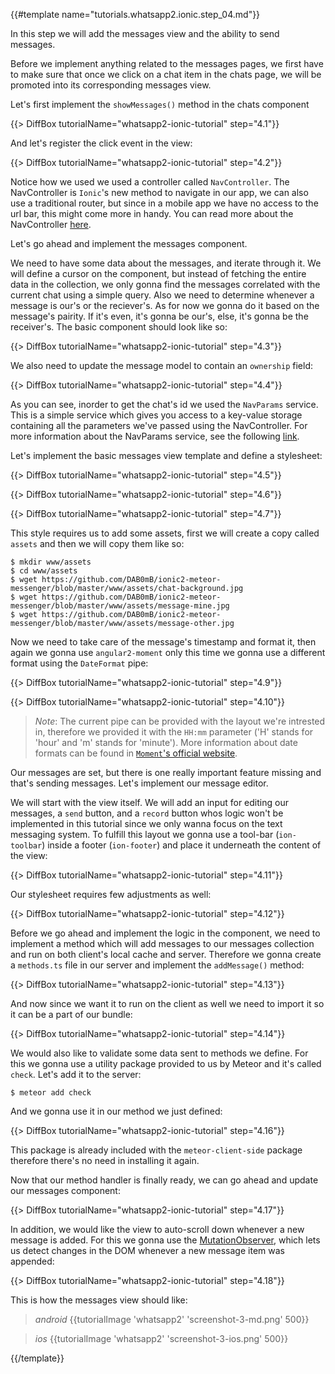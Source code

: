 {{#template name="tutorials.whatsapp2.ionic.step_04.md"}}

In this step we will add the messages view and the ability to send messages.

Before we implement anything related to the messages pages, we first have to make sure that once we click on a chat item in the chats page, we will be promoted into its corresponding messages view.

Let's first implement the `showMessages()` method in the chats component

{{> DiffBox tutorialName="whatsapp2-ionic-tutorial" step="4.1"}}

And let's register the click event in the view:

{{> DiffBox tutorialName="whatsapp2-ionic-tutorial" step="4.2"}}

Notice how we used we used a controller called `NavController`. The NavController is `Ionic`'s new method to navigate in our app, we can also use a traditional router, but since in a mobile app we have no access to the url bar, this might come more in handy. You can read more about the NavController [here](ionicframework.com/docs/v2/api/components/nav/NavController/).

Let's go ahead and implement the messages component.

We need to have some data about the messages, and iterate through it. We will define a cursor on the component, but instead of fetching the entire data in the collection, we only gonna find the messages correlated with the current chat using a simple query. Also we need to determine whenever a message is our's or the reciever's. As for now we gonna do it based on the message's pairity. If it's even, it's gonna be our's, else, it's gonna be the receiver's. The basic component should look like so:

{{> DiffBox tutorialName="whatsapp2-ionic-tutorial" step="4.3"}}

We also need to update the message model to contain an `ownership` field:

{{> DiffBox tutorialName="whatsapp2-ionic-tutorial" step="4.4"}}

As you can see, inorder to get the chat's id we used the `NavParams` service. This is a simple service which gives you access to a key-value storage containing all the parameters we've passed using the NavController. For more information about the NavParams service, see the following [link](ionicframework.com/docs/v2/api/components/nav/NavParams).

Let's implement the basic messages view template and define a stylesheet:

{{> DiffBox tutorialName="whatsapp2-ionic-tutorial" step="4.5"}}

{{> DiffBox tutorialName="whatsapp2-ionic-tutorial" step="4.6"}}

{{> DiffBox tutorialName="whatsapp2-ionic-tutorial" step="4.7"}}

This style requires us to add some assets, first we will create a copy called `assets` and then we will copy them like so:

    $ mkdir www/assets
    $ cd www/assets
    $ wget https://github.com/DAB0mB/ionic2-meteor-messenger/blob/master/www/assets/chat-background.jpg
    $ wget https://github.com/DAB0mB/ionic2-meteor-messenger/blob/master/www/assets/message-mine.jpg
    $ wget https://github.com/DAB0mB/ionic2-meteor-messenger/blob/master/www/assets/message-other.jpg

Now we need to take care of the message's timestamp and format it, then again we gonna use `angular2-moment` only this time we gonna use a different format using the `DateFormat` pipe:

{{> DiffBox tutorialName="whatsapp2-ionic-tutorial" step="4.9"}}

{{> DiffBox tutorialName="whatsapp2-ionic-tutorial" step="4.10"}}

> *Note*: The current pipe can be provided with the layout we're intrested in, therefore we provided it with the `HH:mm` parameter ('H' stands for 'hour' and 'm' stands for 'minute'). More information about date formats can be found in [`Moment`'s official website](momentjs.com).

Our messages are set, but there is one really important feature missing and that's sending messages. Let's implement our message editor.

We will start with the view itself. We will add an input for editing our messages, a `send` button, and a `record` button whos logic won't be implemented in this tutorial since we only wanna focus on the text messaging system. To fulfill this layout we gonna use a tool-bar (`ion-toolbar`) inside a footer (`ion-footer`) and place it underneath the content of the view:

{{> DiffBox tutorialName="whatsapp2-ionic-tutorial" step="4.11"}}

Our stylesheet requires few adjustments as well:

{{> DiffBox tutorialName="whatsapp2-ionic-tutorial" step="4.12"}}

Before we go ahead and implement the logic in the component, we need to implement a method which will add messages to our messages collection and run on both client's local cache and server. Therefore we gonna create a `methods.ts` file in our server and implement the `addMessage()` method:

{{> DiffBox tutorialName="whatsapp2-ionic-tutorial" step="4.13"}}

And now since we want it to run on the client as well we need to import it so it can be a part of our bundle:

{{> DiffBox tutorialName="whatsapp2-ionic-tutorial" step="4.14"}}

We would also like to validate some data sent to methods we define. For this we gonna use a utility package provided to us by Meteor and it's called `check`. Let's add it to the server:

    $ meteor add check

And we gonna use it in our method we just defined:

{{> DiffBox tutorialName="whatsapp2-ionic-tutorial" step="4.16"}}

This package is already included with the `meteor-client-side` package therefore there's no need in installing it again.

Now that our method handler is finally ready, we can go ahead and update our messages component:

{{> DiffBox tutorialName="whatsapp2-ionic-tutorial" step="4.17"}}

In addition, we would like the view to auto-scroll down whenever a new message is added. For this we gonna use the [MutationObserver](developer.mozilla.org/en/docs/Web/API/MutationObserver), which lets us detect changes in the DOM whenever a new message item was appended:

{{> DiffBox tutorialName="whatsapp2-ionic-tutorial" step="4.18"}}

This is how the messages view should like:

> *android* {{tutorialImage 'whatsapp2' 'screenshot-3-md.png' 500}}

> *ios* {{tutorialImage 'whatsapp2' 'screenshot-3-ios.png' 500}}

{{/template}}
